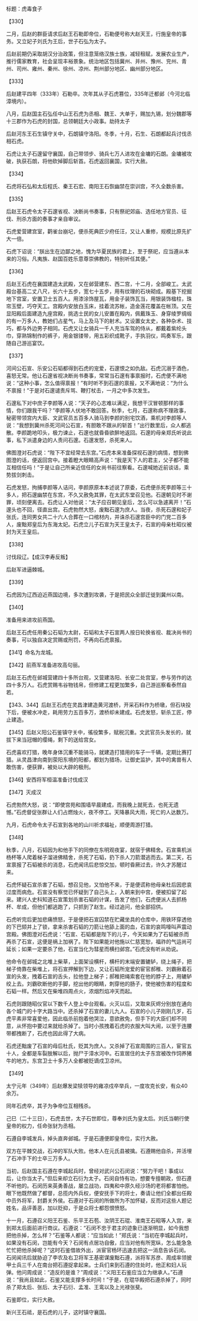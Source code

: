 标题：虎毒食子



【330】

二月，后赵的群臣请求后赵王石勒即帝位，石勒便号称大赵天王，行施皇帝的事务。又立妃子刘氏为王后，世子石弘为太子。

后赵前期仍采取胡汉分治政策，但注意笼络汉族士族，减轻租赋，发展农业生产，推行儒家教育，社会呈现丰裕景象。统治地区包括冀州、并州、豫州、兖州、青州、司州、雍州、秦州、徐州、凉州、荆州部分地区、幽州部分地区。

【333】

后赵建平四年（333年）石勒卒。次年其从子石虎篡位，335年迁都邺（今河北临漳境内）。

八月，后赵国主石弘任中山王石虎为丞相、魏王、大单于，赐加九锡，划分魏郡等十三郡作为石虎的封国，总领朝廷大小政事。劫持太子

后赵河东王石生镇守关中，石朗镇守洛阳。冬季，十月，石生、石朗都起兵讨伐丞相石虎。

石虎让太子石邃留守襄国，自己带领步、骑兵七万人进攻在金墉的石朗。金墉被攻破，执获石朗，将他砍掉脚后斩首。石虎返回襄国，实行大赦。

【334】

石虎将石弘和太后程氏、秦王石宏、南阳王石恢幽禁在崇训宫，不久全数杀害。

【335】

后赵王石虎令太子石邃省视、决断尚书奏事，只有祭祀郊庙、选任地方官员、征伐、刑杀方面的奏事才亲自审议。

石虎爱营建宫室，鹳雀台崩圮，便杀死典匠少府任汪，又让人重修，规模比原先扩大一倍。

石虎下诏说：“朕出生在边鄙之地，愧为华夏民族的君上，至于祭祀，应当遵从本来的习俗。凡夷族、赵国百姓乐意尊崇佛教的，特别听任其便。”

【336】

后赵王石虎在襄国建造太武殿，又在邺营建东、西二宫，十二月，全部峻工。太武殿台基高二丈八尺，长六十五步，宽七十五步，用有纹理的石块砌成。殿基下挖掘地下宫室，安置卫士五百人。用漆涂饰屋瓦，用金子装饰瓦当，用银装饰楹柱，珠帘玉壁，巧夺天工。宫殿内安放白玉床，挂着流苏帐，造金莲花覆盖在帐顶。又在显阳殿后面建造九座宫殿，挑选士民的女儿安置在殿内，佩戴珠玉、身穿绫罗绸缎的有一万多人，教她们占星气，马上及马下的射术。又设置女太史，各种杂术、技巧，都与外边男子相同。石虎又让女骑兵一千人充当车驾的侍从，都戴着紫纶头巾，穿熟锦制作的裤子，用金银镂带，用五彩织成靴子，手执羽仪，鸣奏军乐，跟随自己游巡宴饮。

【337】

河间公石宣、乐安公石韬都得到石虎的宠爱，石邃恨之如仇敌。石虎沉溺于酒色，喜怒无常。他让石邃省视决断尚书奏事，常常当石邃有事禀报时，石虎便不满地说：“这种小事，怎么值得禀报！”有时听不到石邃的禀报，又不满地说：“为什么不禀报！”于是对石邃谴责斥骂、鞭打杖击，一月之中多次发生。

石邃私下对中庶子李颜等人说：“天子的心志难以满足，我想干汉冒顿那样的事情，你们跟我干吗？”李颜等人伏地不敢回答。秋季，七月，石邃称病不理政事，秘密带领宫内大臣、文武官员五百多人骑马到李颜的别宅饮酒，乘机对李颜等人说：“我想到冀州杀死河间公石宣，有胆敢不跟从的斩首！”出行数里后，众人都逃散。李颜跪地叩头，极力谏止，石邃也就昏昏欲醉地返回。石邃的母亲郑氏听说此事，私下派遣身边的人责问石邃。石邃发怒，杀死来人。

佛图澄对石虎说：“陛下不宜经常去东宫。”石虎本来准备探视石邃的病情，想到佛图澄的话，便返回宫中。接着瞪大眼睛高声说：“我是天下人的君主，父子都不能互相信任吗！”于是让自己所亲近信任的女尚书前往察看。石邃喊她近前谈话，乘势拔剑刺击。

石虎发怒，拘捕李颜等人诘问，李颜原原本本述说了原委，石虎便杀死李颜等三十多人，把石邃幽禁在东宫，不久又赦免其罪，在太武东堂召见他。石邃朝见时不谢罪，顷刻便离去。石虎让人对他说：“太子应召朝见皇后，怎么可以急遽离开！”石邃头也不回，径直出宫。石虎勃然大怒，废黜石邃为庶人。当夜，杀死石邃和妃子张氏，连同男女共二十六人合葬在一口棺材内，并诛杀石邃宫臣中的门党二百多人，废黜郑皇后为东海太妃。石虎立儿子石宣为天王皇太子，石宣的母亲杜昭仪被封为天王皇后。

【338】

讨伐段辽。【成汉李寿反叛】

后赵军进逼棘城。

【339】

石虎因为辽西迫近燕国边境，多次遭到攻袭，于是把民众全部迁徙到冀州以南。

【340】

准备用来进攻前燕国。

后赵王石虎任用秦公石韬为太尉，石韬和太子石宣两人按日轮换省视、裁决尚书的奏事，可以独自决定赏赐或刑罚，不再向石虎禀报。

【341】命名为龙城。

【342】前燕军准备进攻高句丽。

后赵王石虎在邺城营建四十多所台观，又营建洛阳、长安二处宫室，参与劳作的达四十多万人。石虎赏赐韦谷物钱帛，但修建工程更加繁多，自己游巡察看泰然自若。

【343、344】后赵王石虎在灵昌津建造黄河渡桥，开采石料作为桥墩，但石块投下后，便被水冲走，耗用劳力五百多万，渡桥却未建成。石虎发怒，斩杀工匠，停止建造。

【345】后赵义阳公石鉴镇守关中，徭役繁多，赋税沉重。文武官员头发长的，就拔下来当冠帽的缨绳，剩下的送给宫女。

石虎喜欢打猎，晚年身体沉重不能骑马，就建造打猎用的车子一千辆，定期比赛打猎。从灵昌津向南到荥阳东境的阳都，都划为猎场，让御史监护，其中的禽兽有人敢伤害，便获罪，被处以大辟的极刑。

【346】安西将军桓温准备讨伐成汉

【347】灭成汉

石虎勃然大怒，说：“即使宫苑和围墙早晨建成，而我晚上就死去，也死无遗憾。”石虎督促张群让人们占燃烛火，夜不停工。天降暴风大雨，死亡的人达数万。

九月，石虎命令太子石宣到各地的山川祈求福祉，顺便周游打猎。

【348】

秋季，八月，石韬因为和他手下的同僚在东明观夜宴，就宿于佛精舍。石宣乘机派杨杯等人爬着梯子溜进佛精舍，杀死了石韬，扔下杀人刀箭潜逃而去。第二天，石宣禀报了石韬被杀的消息，石虎闻讯后悲惊交加，顿时昏厥过去，许久才苏醒过来。

石虎怀疑石宣杀害了石韬，想召见他，又怕他不来，于是便谎称他母亲杜后因悲哀过度而病危。石宣没有察觉已怀疑到了自己头上，入朝来到中宫，便被扣留了起来。建兴人史科知道石宣策划杀害石韬的计谋，告发了他们，石虎便派人去抓杨杯、牟成，但他们都逃跑了，只抓到了赵生。经过追问，他全部招供。

石虎听完后更加悲痛愤怒，于是便把石宣囚禁在贮藏坐具的仓库中，用铁环穿透他的下巴颏并上了锁，拿来杀害石韬的刀箭让他舔上面的血，石宣的哀鸣嚎叫声震动宫殿。佛图澄对石虎说：“石宣、石韬都是陛下的儿子，今天如果为了石韬被杀而再杀了石宣，这便是祸上加祸了。陛下如果能对他施以仁慈宽恕，福祚的气运尚可延长；如果一定要杀了他，石宣当化为彗星而横扫邺宫。”石虎没有听从劝说。

他命令在邺城之北堆上柴草，上面架设横杆，横杆的末端安置辘轳，绕上绳子，把梯子倚靠在柴堆上，将石宣押解到下边，又让石韬所宠爱的宦官郝稚、刘霸揪着石宣的头发，拽着石宣的舌头，拉他登上梯子；郝稚把绳索套在他的脖子上，用辘轳绞上去。刘霸砍断他的手脚，挖出他的眼睛，刺穿他的肠子，使他被伤害的程度和石韬一样。然后又在柴堆四周点火，浓烟烈焰冲天而起。

石虎则跟随昭仪官以下数千人登上中台观看。火灭以后，又取来灰烬分别放在通向各个城门的十字大路当中。还杀掉了石宣的妻儿九人。石宣的小儿子刚刚几岁，石虎平素非常喜爱他，因此临杀前抱着他哭泣，意欲赦免，但手下的大臣们却不同意，从怀抱中要过来就给杀掉了。当时小孩拽着石虎的衣服大叫大闹，以至于连腰带都拽断了，石虎也因此得了大病。

石虎还黜废了石宣的母后杜氏，贬其为庶人。又杀掉了石宣周围的三百人，宦官五十人，全都是车裂肢解以后，抛尸于漳水河中。石宣居住的太子东宫被改作饲养猪牛的地方。东宫卫士十多万人全都被贬谪戍卫凉州。

【349】

太宁元年（349年）后赵爆发梁犊领导的雍凉戍卒举兵，一度攻克长安，有众40余万。

同年石虎卒，其子为争帝位互相残杀。

己巳（二十三日），石虎去世，太子石世即位，尊奉刘氏为皇太后。刘氏当朝行使皇帝的权力，任命张豺为丞相。

石遵自李城发兵，掉头直奔邺城。于是石遵便即皇帝位，实行大赦。

双方在平棘交战，石冲的军队大败。他本人在元氏县被擒。石遵赐他自杀，并活埋了石冲手下的士卒三万多人。



当初，后赵国主石遵在李城起兵时，曾经对武兴公石闵说：“努力干吧！事成以后，让你当太子。”但后来却立石衍为太子。石闵自恃有功，想要专擅朝政，但石遵不听他的。石闵历来英勇善战，屡立战功，四夷和中原久经沙场的老将都害怕他。眼下他既然做了都督，总揽内外兵权，便安抚手下的将士，奏请让他们全都出任殿中员外将军，封爵关外侯。石遵对于石闵的所做所为不加怀疑，反而对这些人题记姓名，品评善恶，加以贬抑，于是众将士都怨恨愤怒。

十一月，石遵召义阳王石鉴、乐平王石苞、汝阴王石琨、淮南王石昭等人入宫，来到郑太后面前进行商议。石遵说：“石闵不忠于君主的迹象已逐渐明显，如今我想把他杀掉，怎么样？”石鉴等人都说：“应当如此！”郑氏说：“当初在李城起兵时，如果没有石闵，岂能有今天？石闵有点居功自傲，应当对他有所宽纵，怎么能急急忙忙把他杀掉呢？”这时石鉴借故外出，派宦官杨环迅速去把这一消息告诉石闵。石闵闻讯后就胁迫了李农及右卫将军王基密谋废黜石遵，派将军苏彦、周成率领披甲士兵三千人在南台把石遵捉拿起来。士兵们来到石遵的住处时，他正和妇人玩弹。他问周成说：“造反的是谁？”周成说：“义阳王石鉴应当立为继承人。”石遵说：“我尚且如此，石鉴又能支撑多长时间！”于是，在琨华殿把石遵杀掉了，同时杀了郑太后、张后、太子石衍、孟准、王鸾以及上光禄张斐。

石鉴即位，实行大赦。

新兴王石祗，是石虎的儿子，这时镇守襄国。